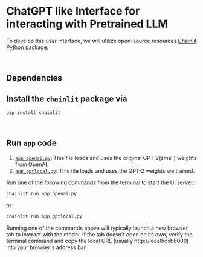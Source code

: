 # ChatGPT like Interface for interacting with Pretrained LLM



To develop this user interface, we will utilize open-source resources [Chainlit Python package](https://github.com/Chainlit/chainlit).

&nbsp;
## Dependencies

## Install the `chainlit` package via

```bash
pip install chainlit
```
&nbsp;
## Run `app` code

1. [`app_openai.py`](app_openai.py): This file loads and uses the original GPT-2(small) weights from OpenAI. 
2. [`app_gptlocal.py`](app_gptlocal.py): This file loads and uses the GPT-2 weights we trained.


Run one of the following commands from the terminal to start the UI server:

```bash
chainlit run app_openai.py
```

or

```bash
chainlit run app_gptlocal.py
```

Running one of the commands above will typically launch a new browser tab to interact with the model.
If the tab doesn't open on its own, verify the terminal command and copy the local URL (usually http://localhost:8000) into your browser's address bar.
